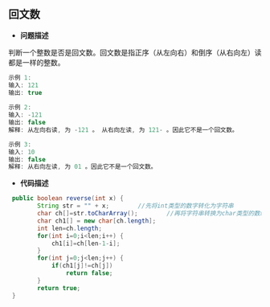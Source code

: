 ##  回文数

- **问题描述**

判断一个整数是否是回文数。回文数是指正序（从左向右）和倒序（从右向左）读都是一样的整数。

```java
示例 1:
输入: 121
输出: true
    
示例 2:
输入: -121
输出: false
解释: 从左向右读, 为 -121 。 从右向左读, 为 121- 。因此它不是一个回文数。

示例 3:
输入: 10
输出: false
解释: 从右向左读, 为 01 。因此它不是一个回文数。
```

- **代码描述**

```java
 public boolean reverse(int x) {
    	String str = "" + x;		//先将int类型的数字转化为字符串
    	char ch[]=str.toCharArray();		//再将字符串转换为char类型的数组
    	char ch1[] = new char[ch.length];
    	int len=ch.length;
    	for(int i=0;i<len;i++) {
    		ch1[i]=ch[len-1-i];
    	}
    	for(int j=0;j<len;j++) {
    		if(ch1[j]!=ch[j])
    			return false;
    	}
    	return true;
 }
```

